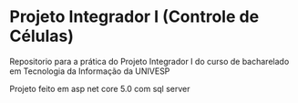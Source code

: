 # Projeto Integrador I (Controle de Células)
Repositorio para a prática do Projeto Integrador I do curso de bacharelado em Tecnologia da Informação da UNIVESP

Projeto feito em asp net core 5.0 com sql server
